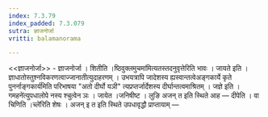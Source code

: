 ```yaml
---
index: 7.3.79
index_padded: 7.3.079
sutra: ज्ञाजनोर्जा
vritti: balamanorama

---
```

<<ज्ञाजनोर्जा>> - ज्ञाजनोर्जा । शितीति ।ष्ठिवुक्लमुचमा॑मित्यतस्तदनुवृत्तेरिति भावः । जायते इति । ज्ञाधातोस्तुश्नविकरणत्वाज्जानातीत्युदाहरणम् । उभयत्रापि जादेशस्य ह्यस्वान्तत्वेअङ्गकार्ये कृते पुनर्नाङ्गकार्य॑मिति परिभाषया "अतो दीर्घो यञी" त्यप्रप्तर्जार्देशस्य दीर्घान्तत्वमाश्रितम् । जज्ञे इति ।गमहने॑त्युपधालोपे नस्य श्चुत्वेन ञः । जायेत ।जनिषीष्ट । लुङि अजन् त इति स्थिते आह —  दीपेति । वा चिणिति ।च्ले॑रिति शेषः । अजन् इ त इति स्थिते उपधावृद्धौ प्राप्तायाम् — 